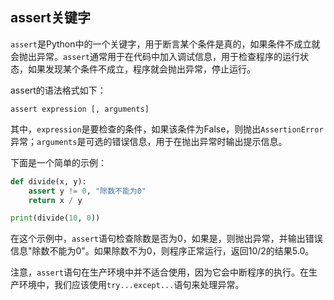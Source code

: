 ## assert关键字

`assert`是Python中的一个关键字，用于断言某个条件是真的，如果条件不成立就会抛出异常。`assert`通常用于在代码中加入调试信息，用于检查程序的运行状态，如果发现某个条件不成立，程序就会抛出异常，停止运行。

assert的语法格式如下：

```
assert expression [, arguments]
```

其中，`expression`是要检查的条件，如果该条件为False，则抛出`AssertionError`异常；`arguments`是可选的错误信息，用于在抛出异常时输出提示信息。

下面是一个简单的示例：

```python
def divide(x, y):
    assert y != 0, "除数不能为0"
    return x / y

print(divide(10, 0))
```

在这个示例中，`assert`语句检查除数是否为0，如果是，则抛出异常，并输出错误信息"除数不能为0"。如果除数不为0，则程序正常运行，返回10/2的结果5.0。

注意，`assert`语句在生产环境中并不适合使用，因为它会中断程序的执行。在生产环境中，我们应该使用`try...except...`语句来处理异常。